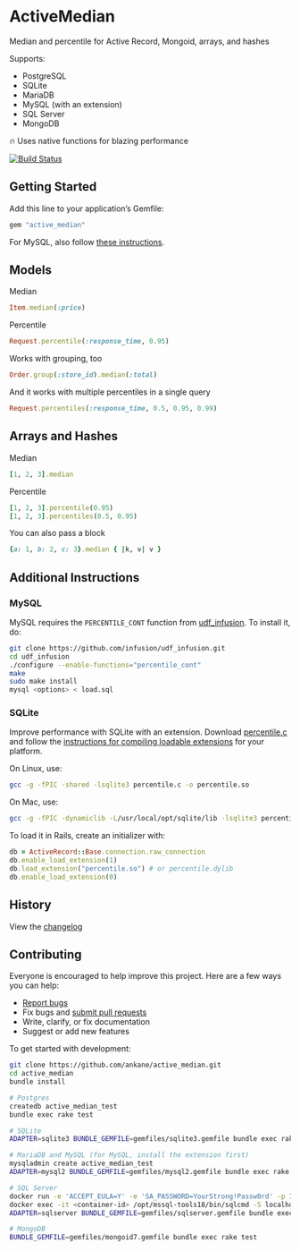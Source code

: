 # ActiveMedian

Median and percentile for Active Record, Mongoid, arrays, and hashes

Supports:

- PostgreSQL
- SQLite
- MariaDB
- MySQL (with an extension)
- SQL Server
- MongoDB

:fire: Uses native functions for blazing performance

[![Build Status](https://github.com/ankane/active_median/actions/workflows/build.yml/badge.svg)](https://github.com/ankane/active_median/actions)

## Getting Started

Add this line to your application’s Gemfile:

```ruby
gem "active_median"
```

For MySQL, also follow [these instructions](#additional-instructions).

## Models

Median

```ruby
Item.median(:price)
```

Percentile

```ruby
Request.percentile(:response_time, 0.95)
```

Works with grouping, too

```ruby
Order.group(:store_id).median(:total)
```

And it works with multiple percentiles in a single query

```ruby
Request.percentiles(:response_time, 0.5, 0.95, 0.99)
```

## Arrays and Hashes

Median

```ruby
[1, 2, 3].median
```

Percentile

```ruby
[1, 2, 3].percentile(0.95)
[1, 2, 3].percentiles(0.5, 0.95)
```

You can also pass a block

```ruby
{a: 1, b: 2, c: 3}.median { |k, v| v }
```

## Additional Instructions

### MySQL

MySQL requires the `PERCENTILE_CONT` function from [udf_infusion](https://github.com/infusion/udf_infusion). To install it, do:

```sh
git clone https://github.com/infusion/udf_infusion.git
cd udf_infusion
./configure --enable-functions="percentile_cont"
make
sudo make install
mysql <options> < load.sql
```

### SQLite

Improve performance with SQLite with an extension. Download [percentile.c](https://www.sqlite.org/src/file?name=ext/misc/percentile.c&ci=d49c32e6e7cc341b) and follow the [instructions for compiling loadable extensions](https://www.sqlite.org/loadext.html#compiling_a_loadable_extension) for your platform.

On Linux, use:

```sh
gcc -g -fPIC -shared -lsqlite3 percentile.c -o percentile.so
```

On Mac, use:

```sh
gcc -g -fPIC -dynamiclib -L/usr/local/opt/sqlite/lib -lsqlite3 percentile.c -o percentile.dylib
```

To load it in Rails, create an initializer with:

```ruby
db = ActiveRecord::Base.connection.raw_connection
db.enable_load_extension(1)
db.load_extension("percentile.so") # or percentile.dylib
db.enable_load_extension(0)
```

## History

View the [changelog](https://github.com/ankane/active_median/blob/master/CHANGELOG.md)

## Contributing

Everyone is encouraged to help improve this project. Here are a few ways you can help:

- [Report bugs](https://github.com/ankane/active_median/issues)
- Fix bugs and [submit pull requests](https://github.com/ankane/active_median/pulls)
- Write, clarify, or fix documentation
- Suggest or add new features

To get started with development:

```sh
git clone https://github.com/ankane/active_median.git
cd active_median
bundle install

# Postgres
createdb active_median_test
bundle exec rake test

# SQLite
ADAPTER=sqlite3 BUNDLE_GEMFILE=gemfiles/sqlite3.gemfile bundle exec rake test

# MariaDB and MySQL (for MySQL, install the extension first)
mysqladmin create active_median_test
ADAPTER=mysql2 BUNDLE_GEMFILE=gemfiles/mysql2.gemfile bundle exec rake test

# SQL Server
docker run -e 'ACCEPT_EULA=Y' -e 'SA_PASSWORD=YourStrong!Passw0rd' -p 1433:1433 -d mcr.microsoft.com/mssql/server:2022-latest
docker exec -it <container-id> /opt/mssql-tools18/bin/sqlcmd -S localhost -U SA -P YourStrong\!Passw0rd -C -Q "CREATE DATABASE active_median_test"
ADAPTER=sqlserver BUNDLE_GEMFILE=gemfiles/sqlserver.gemfile bundle exec rake test

# MongoDB
BUNDLE_GEMFILE=gemfiles/mongoid7.gemfile bundle exec rake test
```
